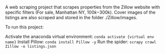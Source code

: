 A web scraping project that scrapes properties from the Zillow website with specific filters (For sale, Manhattan NY, $100k-$300k). Cover images of the listings are also scraped and stored in the folder ./Zillow/images.

To run this project:

Activate the anaconda virtual environment: `conda activate {virtual env name}`
Install Pillow: `conda install Pillow -y`
Run the spider: `scrapy crawl Zillow -o listings.json`
